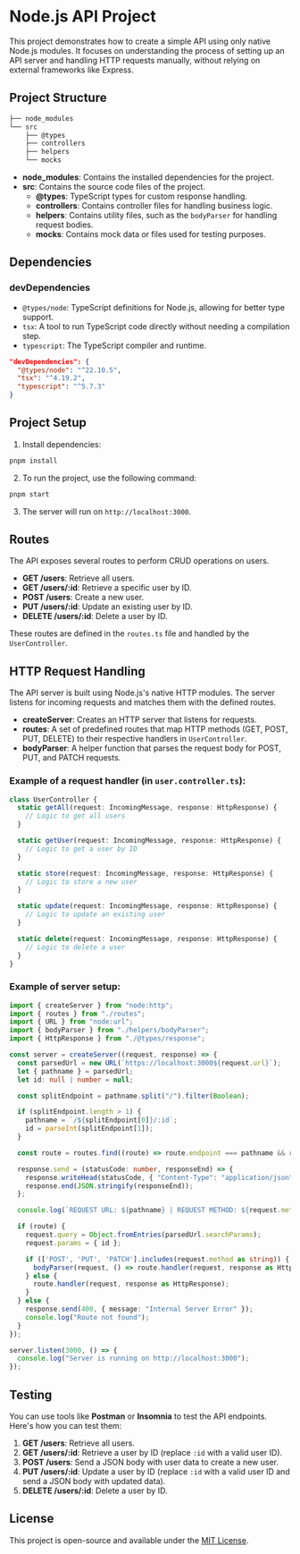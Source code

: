 # Node.js API Project

This project demonstrates how to create a simple API using only native Node.js modules. It focuses on understanding the process of setting up an API server and handling HTTP requests manually, without relying on external frameworks like Express.

## Project Structure

```bash
├── node_modules
└── src
    ├── @types
    ├── controllers
    ├── helpers
    └── mocks
```

- **node_modules**: Contains the installed dependencies for the project.
- **src**: Contains the source code files of the project.
  - **@types**: TypeScript types for custom response handling.
  - **controllers**: Contains controller files for handling business logic.
  - **helpers**: Contains utility files, such as the `bodyParser` for handling request bodies.
  - **mocks**: Contains mock data or files used for testing purposes.

## Dependencies

### devDependencies

- `@types/node`: TypeScript definitions for Node.js, allowing for better type support.
- `tsx`: A tool to run TypeScript code directly without needing a compilation step.
- `typescript`: The TypeScript compiler and runtime.

```json
"devDependencies": {
  "@types/node": "^22.10.5",
  "tsx": "^4.19.2",
  "typescript": "^5.7.3"
}
```

## Project Setup

1. Install dependencies:

```bash
pnpm install
```

2. To run the project, use the following command:

```bash
pnpm start
```

3. The server will run on `http://localhost:3000`.

## Routes

The API exposes several routes to perform CRUD operations on users.

- **GET /users**: Retrieve all users.
- **GET /users/:id**: Retrieve a specific user by ID.
- **POST /users**: Create a new user.
- **PUT /users/:id**: Update an existing user by ID.
- **DELETE /users/:id**: Delete a user by ID.

These routes are defined in the `routes.ts` file and handled by the `UserController`.

## HTTP Request Handling

The API server is built using Node.js's native HTTP modules. The server listens for incoming requests and matches them with the defined routes.

- **createServer**: Creates an HTTP server that listens for requests.
- **routes**: A set of predefined routes that map HTTP methods (GET, POST, PUT, DELETE) to their respective handlers in `UserController`.
- **bodyParser**: A helper function that parses the request body for POST, PUT, and PATCH requests.

### Example of a request handler (in `user.controller.ts`):

```typescript
class UserController {
  static getAll(request: IncomingMessage, response: HttpResponse) {
    // Logic to get all users
  }

  static getUser(request: IncomingMessage, response: HttpResponse) {
    // Logic to get a user by ID
  }

  static store(request: IncomingMessage, response: HttpResponse) {
    // Logic to store a new user
  }

  static update(request: IncomingMessage, response: HttpResponse) {
    // Logic to update an existing user
  }

  static delete(request: IncomingMessage, response: HttpResponse) {
    // Logic to delete a user
  }
}
```

### Example of server setup:

```typescript
import { createServer } from "node:http";
import { routes } from "./routes";
import { URL } from "node:url";
import { bodyParser } from "./helpers/bodyParser";
import { HttpResponse } from "./@types/response";

const server = createServer((request, response) => {
  const parsedUrl = new URL(`https://localhost:3000${request.url}`);
  let { pathname } = parsedUrl;
  let id: null | number = null;

  const splitEndpoint = pathname.split("/").filter(Boolean);

  if (splitEndpoint.length > 1) {
    pathname = `/${splitEndpoint[0]}/:id`;
    id = parseInt(splitEndpoint[1]);
  }

  const route = routes.find((route) => route.endpoint === pathname && route.method === request.method);

  response.send = (statusCode: number, responseEnd) => {
    response.writeHead(statusCode, { "Content-Type": "application/json" });
    response.end(JSON.stringify(responseEnd));
  };

  console.log(`REQUEST URL: ${pathname} | REQUEST METHOD: ${request.method} - ${route}`);

  if (route) {
    request.query = Object.fromEntries(parsedUrl.searchParams);
    request.params = { id };

    if (['POST', 'PUT', 'PATCH'].includes(request.method as string)) {
      bodyParser(request, () => route.handler(request, response as HttpResponse));
    } else {
      route.handler(request, response as HttpResponse);
    }
  } else {
    response.send(400, { message: "Internal Server Error" });
    console.log("Route not found");
  }
});

server.listen(3000, () => {
  console.log("Server is running on http://localhost:3000");
});
```

## Testing

You can use tools like **Postman** or **Insomnia** to test the API endpoints. Here's how you can test them:

1. **GET /users**: Retrieve all users.
2. **GET /users/:id**: Retrieve a user by ID (replace `:id` with a valid user ID).
3. **POST /users**: Send a JSON body with user data to create a new user.
4. **PUT /users/:id**: Update a user by ID (replace `:id` with a valid user ID and send a JSON body with updated data).
5. **DELETE /users/:id**: Delete a user by ID.

## License

This project is open-source and available under the [MIT License](LICENSE).